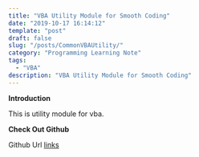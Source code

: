 ```yaml
---
title: "VBA Utility Module for Smooth Coding"
date: "2019-10-17 16:14:12"
template: "post"
draft: false
slug: "/posts/CommonVBAUtility/"
category: "Programming Learning Note"
tags:
  - "VBA"
description: "VBA Utility Module for Smooth Coding"
---
```


**Introduction** 

This is utility module for vba.

**Check Out Github**

Github Url [links](https://github.com/Gitsanto/CommonVBA.Utility/)
